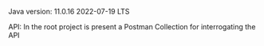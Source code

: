 Java version:
11.0.16 2022-07-19 LTS

API:
In the root project is present a Postman Collection for interrogating the API